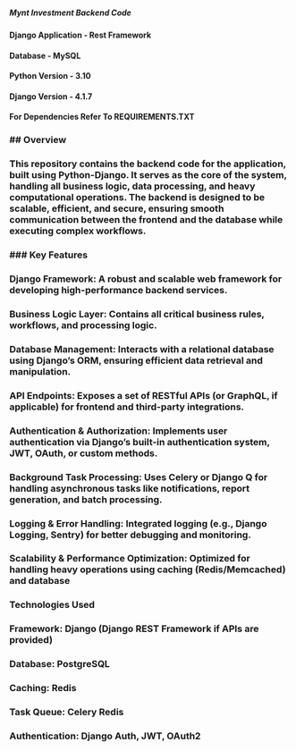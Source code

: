 ##### Mynt Investment Backend Code ####

#### Django Application - Rest Framework ####

#### Database - MySQL ####

#### Python Version - 3.10 ####

#### Django Version - 4.1.7 ####

#### For Dependencies Refer To REQUIREMENTS.TXT ####

### ## Overview
### This repository contains the backend code for the application, built using Python-Django. It serves as the core of the system, handling all business logic, data processing, and heavy computational operations. The backend is designed to be scalable, efficient, and secure, ensuring smooth communication between the frontend and the database while executing complex workflows.
### 
### ### Key Features
### Django Framework: A robust and scalable web framework for developing high-performance backend services.
### 
### Business Logic Layer: Contains all critical business rules, workflows, and processing logic.
### 
### Database Management: Interacts with a relational database using Django’s ORM, ensuring efficient data retrieval and manipulation.
### 
### API Endpoints: Exposes a set of RESTful APIs (or GraphQL, if applicable) for frontend and third-party integrations.
### 
### Authentication & Authorization: Implements user authentication via Django’s built-in authentication system, JWT, OAuth, or custom methods.
### 
### Background Task Processing: Uses Celery or Django Q for handling asynchronous tasks like notifications, report generation, and batch processing.
### 
### Logging & Error Handling: Integrated logging (e.g., Django Logging, Sentry) for better debugging and monitoring.
### 
### Scalability & Performance Optimization: Optimized for handling heavy operations using caching (Redis/Memcached) and database

### Technologies Used
### Framework: Django (Django REST Framework if APIs are provided)
### 
### Database: PostgreSQL
### 
### Caching: Redis
### 
### Task Queue: Celery Redis
### 
### Authentication: Django Auth, JWT, OAuth2
### 

